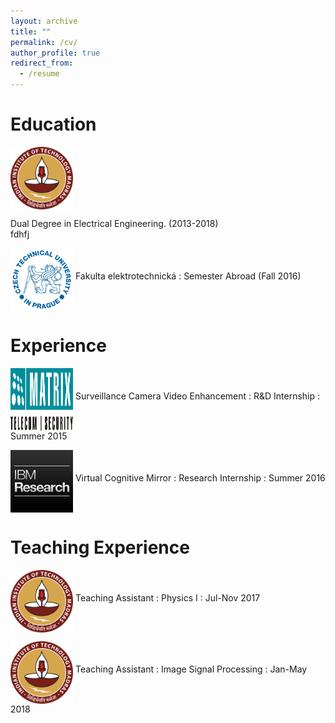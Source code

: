 ```yaml
---
layout: archive
title: ""
permalink: /cv/
author_profile: true
redirect_from:
  - /resume
---
```

Education
======
<img src="/images/logo.png" alt="Smiley face" align="middle" style="width:100px;height:100px;">    <p>Dual Degree in Electrical Engineering. (2013-2018) <br>fdhfj</p>
<p> <img src="/images/ctu.jpg" alt="Smiley face" align="middle" style="width:100px;height:100px;">    Fakulta elektrotechnická : Semester Abroad (Fall 2016)</p> 


Experience
======
<p> <img src="/images/matrix.jpg" alt="Smiley face" align="middle" style="width:100px;height:100px;">    Surveillance Camera Video Enhancement : R&D Internship : Summer 2015</p> 

<p> <img src="/images/ibm.jpg" alt="Smiley face" align="middle" style="width:100px;height:100px;">    Virtual Cognitive Mirror : Research Internship : Summer 2016</p> 

Teaching Experience
======
<p> <img src="/images/logo.png" alt="Smiley face" align="middle" style="width:100px;height:100px;">    Teaching Assistant : Physics I : Jul-Nov 2017</p>

<p> <img src="/images/logo.png" alt="Smiley face" align="middle" style="width:100px;height:100px;">    Teaching Assistant : Image Signal Processing : Jan-May 2018</p>

  
